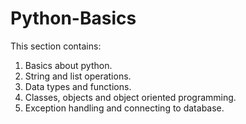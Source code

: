 # Python-Basics

This section contains:

1. Basics about python.
2. String and list operations. 
3. Data types and functions.
4. Classes, objects and object oriented programming. 
5. Exception handling and connecting to database.
